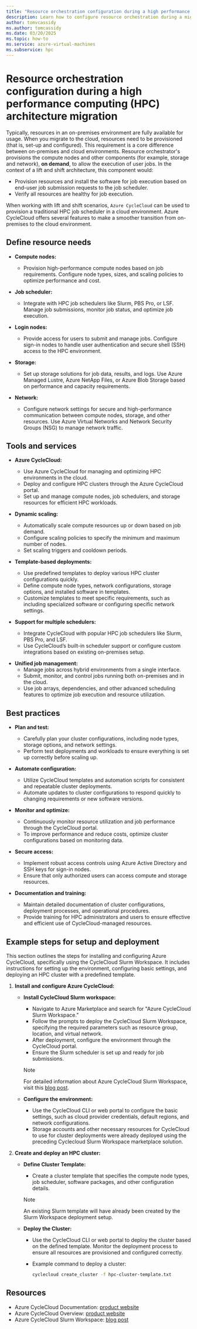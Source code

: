 ```yaml
---
title: "Resource orchestration configuration during a high performance computing (HPC) architecture migration"
description: Learn how to configure resource orchestration during a migration of high performance computing architecture.
author: tomvcassidy
ms.author: tomcassidy
ms.date: 03/20/2025
ms.topic: how-to
ms.service: azure-virtual-machines
ms.subservice: hpc
---
```


# Resource orchestration configuration during a high performance computing (HPC) architecture migration

Typically, resources in an on-premises environment are fully available for usage. When you migrate to the cloud, resources need to be provisioned (that is, set-up and configured). This requirement is a core difference between on-premises and cloud environments. Resource orchestrator's provisions the compute nodes and other components (for example, storage and network), **on demand**, to allow the execution of user jobs. In the context of a lift and shift architecture, this component would:

- Provision resources and install the software for job execution based on end-user job submission requests to the job scheduler.
- Verify all resources are healthy for job execution.

When working with lift and shift scenarios, `Azure CycleCloud` can be used to provision a traditional HPC job scheduler in a cloud environment. Azure CycleCloud offers several features to make a smoother transition from on-premises to the cloud environment.

## Define resource needs

* **Compute nodes:**
  - Provision high-performance compute nodes based on job requirements. Configure node types, sizes, and scaling policies to optimize performance and cost.

* **Job scheduler:**
  - Integrate with HPC job schedulers like Slurm, PBS Pro, or LSF. Manage job submissions, monitor job status, and optimize job execution.

* **Login nodes:**
  - Provide access for users to submit and manage jobs. Configure sign-in nodes to handle user authentication and secure shell (SSH) access to the HPC environment.

* **Storage:**
  - Set up storage solutions for job data, results, and logs. Use Azure Managed Lustre, Azure NetApp Files, or Azure Blob Storage based on performance and capacity requirements.

* **Network:**
  - Configure network settings for secure and high-performance communication between compute nodes, storage, and other resources. Use Azure Virtual Networks and Network Security Groups (NSG) to manage network traffic.

## Tools and services

* **Azure CycleCloud:**
  - Use Azure CycleCloud for managing and optimizing HPC environments in the cloud.
  - Deploy and configure HPC clusters through the Azure CycleCloud portal.
  - Set up and manage compute nodes, job schedulers, and storage resources for efficient HPC workloads.

* **Dynamic scaling:**
  - Automatically scale compute resources up or down based on job demand.
  - Configure scaling policies to specify the minimum and maximum number of nodes.
  - Set scaling triggers and cooldown periods.

* **Template-based deployments:**
  - Use predefined templates to deploy various HPC cluster configurations quickly.
  - Define compute node types, network configurations, storage options, and installed software in templates.
  - Customize templates to meet specific requirements, such as including specialized software or configuring specific network settings.

* **Support for multiple schedulers:**
  - Integrate CycleCloud with popular HPC job schedulers like Slurm, PBS Pro, and LSF.
  - Use CycleCloud’s built-in scheduler support or configure custom integrations based on existing on-premises setup.

- **Unified job management:**
  - Manage jobs across hybrid environments from a single interface.
  - Submit, monitor, and control jobs running both on-premises and in the cloud.
  - Use job arrays, dependencies, and other advanced scheduling features to optimize job execution and resource utilization.

## Best practices

* **Plan and test:**
  - Carefully plan your cluster configurations, including node types, storage options, and network settings.
  - Perform test deployments and workloads to ensure everything is set up correctly before scaling up.

* **Automate configuration:**
  - Utilize CycleCloud templates and automation scripts for consistent and repeatable cluster deployments.
  - Automate updates to cluster configurations to respond quickly to changing requirements or new software versions.

* **Monitor and optimize:**
  - Continuously monitor resource utilization and job performance through the CycleCloud portal.
  - To improve performance and reduce costs, optimize cluster configurations based on monitoring data.

* **Secure access:**
  - Implement robust access controls using Azure Active Directory and SSH keys for sign-in nodes.
  - Ensure that only authorized users can access compute and storage resources.

* **Documentation and training:**
  - Maintain detailed documentation of cluster configurations, deployment processes, and operational procedures.
  - Provide training for HPC administrators and users to ensure effective and efficient use of CycleCloud-managed resources.

## Example steps for setup and deployment

This section outlines the steps for installing and configuring Azure CycleCloud, specifically using the CycleCloud Slurm Workspace. It includes instructions for setting up the environment, configuring basic settings, and deploying an HPC cluster with a predefined template.

1. **Install and configure Azure CycleCloud:**

   - **Install CycleCloud Slurm workspace:**

      - Navigate to Azure Marketplace and search for "Azure CycleCloud Slurm Workspace."
      - Follow the prompts to deploy the CycleCloud Slurm Workspace, specifying the required parameters such as resource group, location, and virtual network.
      - After deployment, configure the environment through the CycleCloud portal.
      - Ensure the Slurm scheduler is set up and ready for job submissions.

      > [!NOTE]
      > For detailed information about Azure CycleCloud Slurm Workspace, visit this [blog post](https://techcommunity.microsoft.com/t5/azure-high-performance-computing/introducing-azure-cyclecloud-slurm-workspace-preview/ba-p/4158433).

   - **Configure the environment:**
     - Use the CycleCloud CLI or web portal to configure the basic settings, such as cloud provider credentials, default regions, and network configurations.
     - Storage accounts and other necessary resources for CycleCloud to use for cluster deployments were already deployed using the preceding Cyclecloud Slurm Workspace marketplace solution.

2. **Create and deploy an HPC cluster:**

   - **Define Cluster Template:**
     - Create a cluster template that specifies the compute node types, job scheduler, software packages, and other configuration details.

     > [!NOTE]
     > An existing Slurm template will have already been created by the Slurm Workspace deployment setup.

   - **Deploy the Cluster:**
     - Use the CycleCloud CLI or web portal to deploy the cluster based on the defined template. Monitor the deployment process to ensure all resources are provisioned and configured correctly.
     - Example command to deploy a cluster:

       ```bash
       cyclecloud create_cluster -f hpc-cluster-template.txt
       ```

## Resources

- Azure CycleCloud Documentation: [product website](/azure/cyclecloud/?view=cyclecloud-8&preserve-view=true)
- Azure CycleCloud Overview: [product website](/azure/cyclecloud/overview?view=cyclecloud-8&preserve-view=true)
- Azure CycleCloud Slurm Workspace: [blog post](https://techcommunity.microsoft.com/t5/azure-high-performance-computing/introducing-azure-cyclecloud-slurm-workspace-preview/ba-p/4158433)

